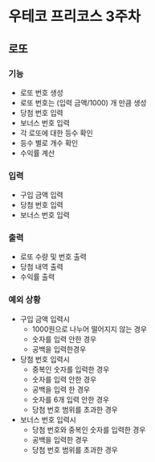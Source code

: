 # 우테코 프리코스 3주차
## 로또 

###  기능
+ 로또 번호 생성
+ 로또 번호는 (입력 금액/1000) 개 만큼 생성
+ 당첨 번호 입력 
+ 보너스 번호 입력
+ 각 로또에 대한 등수 확인
+ 등수 별로 개수 확인
+ 수익률 계산

### 입력 
+ 구입 금액 입력
+ 당첨 번호 입력
+ 보너스 번호 입력

### 출력
+ 로또 수량 및 번호 출력
+ 당첨 내역 출력
+ 수익률 출력

### 예외 상황
+ 구입 금액 입력시
  + 1000원으로 나누어 떨어지지 않는 경우
  + 숫자를 입력 안한 경우
  + 공백을 입력한경우
+ 당첨 번호 입력시
  + 중복인 숫자를 입력한 경우
  + 숫자를 입력 안한 경우
  + 공백을 입력 한 경우
  + 숫자를 6개 입력 안한 경우
  + 당첨 번호 범위를 초과한 경우
+ 보너스 번호 입력시
  + 당첨 번호와 중복인 숫자를 입력한 경우
  + 공백을 입력한 경우
  + 당첨 번호 범위를 초과한 경우